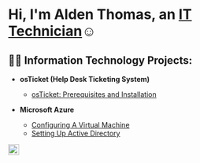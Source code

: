<h1>Hi, I'm Alden Thomas, an <a href="https://linkedin.com/in/alden-thomas">IT Technician</a>☺</h1>

<h2>👨‍💻 Information Technology Projects:</h2>

- <b>osTicket (Help Desk Ticketing System)</b>
  - [osTicket: Prerequisites and Installation](https://github.com/aldenthomas/osticket-prereqs)
  
- <b>Microsoft Azure</b>
  - [Configuring A Virtual Machine](https://github.com/aldenthomas/configure-VM)
  - [Setting Up Active Directory](https://github.com/aldenthomas/Active-Directory)
 




[<img align="left" alt="James | LinkedIn" width="22px" src="https://cdn.jsdelivr.net/npm/simple-icons@v3/icons/linkedin.svg" />][linkedin]

[linkedin]: https://linkedin.com/in/Alden
